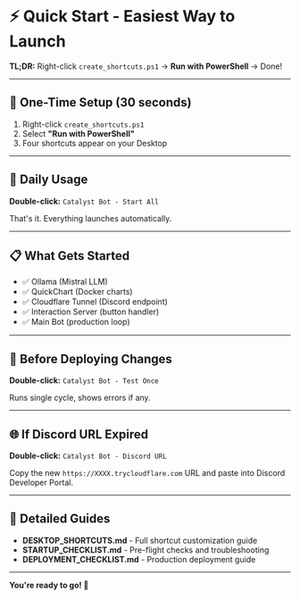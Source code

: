 # ⚡ Quick Start - Easiest Way to Launch

**TL;DR:** Right-click `create_shortcuts.ps1` → **Run with PowerShell** → Done!

---

## 🎯 One-Time Setup (30 seconds)

1. Right-click `create_shortcuts.ps1`
2. Select **"Run with PowerShell"**
3. Four shortcuts appear on your Desktop

---

## 🚀 Daily Usage

**Double-click:** `Catalyst Bot - Start All`

That's it. Everything launches automatically.

---

## 📋 What Gets Started

- ✅ Ollama (Mistral LLM)
- ✅ QuickChart (Docker charts)
- ✅ Cloudflare Tunnel (Discord endpoint)
- ✅ Interaction Server (button handler)
- ✅ Main Bot (production loop)

---

## 🧪 Before Deploying Changes

**Double-click:** `Catalyst Bot - Test Once`

Runs single cycle, shows errors if any.

---

## 🌐 If Discord URL Expired

**Double-click:** `Catalyst Bot - Discord URL`

Copy the new `https://XXXX.trycloudflare.com` URL and paste into Discord Developer Portal.

---

## 📖 Detailed Guides

- **DESKTOP_SHORTCUTS.md** - Full shortcut customization guide
- **STARTUP_CHECKLIST.md** - Pre-flight checks and troubleshooting
- **DEPLOYMENT_CHECKLIST.md** - Production deployment guide

---

**You're ready to go! 🎉**
